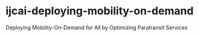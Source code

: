 # ijcai-deploying-mobility-on-demand
Deploying Mobility-On-Demand for All by Optimizing Paratransit Services
